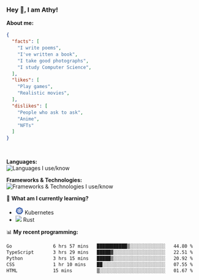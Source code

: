 ### Hey 👋, I am Athy!<br>

**About me:**


```json
{
  "facts": [
    "I write poems",
    "I've written a book",
    "I take good photographs",
    "I study Computer Science",
  ],
  "likes": [
    "Play games",
    "Realistic movies",
  ],
  "dislikes": [
    "People who ask to ask",
    "Anime",
    "NFTs"
  ]
}
```
<br>


**Languages:**<br>
![Languages I use/know](https://skillicons.dev/icons?i=py,js,html,go,lua,java)

**Frameworks & Technologies:**<br />
![Frameworks & Technologies I use/know](https://skillicons.dev/icons?i=nodejs,nextjs,ts,react,express,docker,kubernetes,mysql,postgresql,mongodb,git,github,tailwind,prisma)

📙 **What am I currently learning?**

- <img height="20" src="https://github.com/devicons/devicon/blob/master/icons/kubernetes/kubernetes-plain.svg" />  Kubernetes
- <img height="20" src="https://cdn.jsdelivr.net/gh/devicons/devicon/icons/rust/rust-plain.svg" /> Rust

📊 **My recent programming:**

<!--START_SECTION:waka-->

```text
Go               6 hrs 57 mins   ███████████▒░░░░░░░░░░░░░   44.80 %
TypeScript       3 hrs 29 mins   █████▓░░░░░░░░░░░░░░░░░░░   22.51 %
Python           3 hrs 15 mins   █████▒░░░░░░░░░░░░░░░░░░░   20.92 %
CSS              1 hr 10 mins    ██░░░░░░░░░░░░░░░░░░░░░░░   07.55 %
HTML             15 mins         ▒░░░░░░░░░░░░░░░░░░░░░░░░   01.67 %
```

<!--END_SECTION:waka-->
